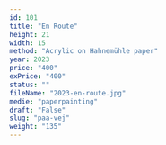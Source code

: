 ```yaml
---
id: 101
title: "En Route"
height: 21
width: 15
method: "Acrylic on Hahnemühle paper"
year: 2023
price: "400"
exPrice: "400"
status: ""
fileName: "2023-en-route.jpg"
medie: "paperpainting"
draft: "False"
slug: "paa-vej"
weight: "135"
---
```

